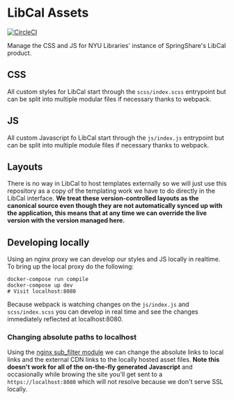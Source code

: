 # LibCal Assets

[![CircleCI](https://circleci.com/gh/NYULibraries/libcal-assets.svg?style=svg)](https://circleci.com/gh/NYULibraries/libcal-assets)

Manage the CSS and JS for NYU Libraries' instance of SpringShare's LibCal product.

## CSS

All custom styles for LibCal start through the `scss/index.scss` entrypoint but can be split into multiple modular files if necessary thanks to webpack.

## JS

All custom Javascript fo LibCal start through the `js/index.js` entrypoint but can be split into multiple module files if necessary thanks to webpack.

## Layouts

There is no way in LibCal to host templates externally so we will just use this repository as a copy of the templating work we have to do directly in the LibCal interface. **We treat these version-controlled layouts as the canonical source even though they are not automatically synced up with the application, this means that at any time we can override the live version with the version managed here.**

## Developing locally

Using an nginx proxy we can develop our styles and JS locally in realtime. To bring up the local proxy do the following:

```
docker-compose run compile
docker-compose up dev
# Visit localhost:8080
```

Because webpack is watching changes on the `js/index.js` and `scss/index.scss` you can develop in real time and see the changes immediately reflected at localhost:8080.

### Changing absolute paths to localhost

Using the [nginx sub_filter module](http://nginx.org/en/docs/http/ngx_http_sub_module.html) we can change the absolute links to local links and the external CDN links to the locally hosted asset files. **Note this doesn't work for all of the on-the-fly generated Javascript** and occasionally while browing the site you'll get sent to a `https://localhost:8080` which will not resolve because we don't serve SSL locally.
